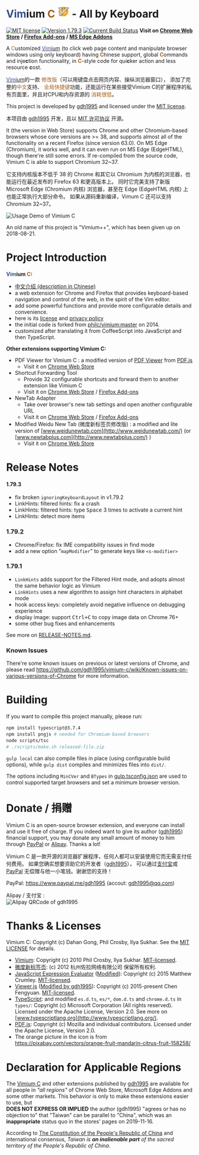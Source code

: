 <span style="color: #2f508e;">Vim</span>ium <span style="color: #a55e18;">C</span>
![Icon](icons/icon32.png) - All by Keyboard
===========================================

[![MIT license](https://img.shields.io/badge/license-MIT-blue.svg)](LICENSE.txt)
[![Version 1.79.3](https://img.shields.io/badge/release-1.79.3-orange.svg
  )](https://github.com/gdh1995/vimium-c/releases)
[![Current Build Status](https://travis-ci.org/gdh1995/vimium-c.svg?branch=master
  )](https://travis-ci.org/gdh1995/vimium-c)
**Visit on [Chrome Web Store](
  https://chrome.google.com/webstore/detail/vimium-c-all-by-keyboard/hfjbmagddngcpeloejdejnfgbamkjaeg
  ) /
[Firefox Add-ons](
  https://addons.mozilla.org/firefox/addon/vimium-c/
  ) /
[MS Edge Addons](
  https://microsoftedge.microsoft.com/addons/detail/aibcglbfblnogfjhbcmmpobjhnomhcdo
  )**

A <span style="color: #a55e18;">C</span>ustomized
  [<span style="color: #2f508e;">Vim</span>ium](https://github.com/philc/vimium)
  (to click web page content and manipulate browser windows using only keyboard)
  having <span style="color: #a55e18;">**C**</span>hinese support,
    global <span style="color: #a55e18;">**C**</span>ommands
    and inje**c**tion functionality,
  in <span style="color: #a55e18;">**C**</span>-style code for qui**c**ker action and less resource **c**ost.

[<span style="color: #2f508e;">Vim</span>ium](https://github.com/philc/vimium)的一款<span style="color: #a55e18;">
修改版</span>（可以用键盘点击网页内容、操纵浏览器窗口），
添加了完整的<span style="color: #a55e18;">中文</span>支持、<span style="color: #a55e18;">
全局快捷键</span>功能，还能运行在某些接受Vimium C的扩展程序的私有页面里，并且对CPU和内存资源的<span style="color: #a55e18;">
消耗很低</span>。

This project is developed by [gdh1995](https://github.com/gdh1995) and licensed under the [MIT license](LICENSE.txt).

本项目由 [gdh1995](https://github.com/gdh1995) 开发，且以 [MIT 许可协议](LICENSE.txt) 开源。

It (the version in Web Store) supports Chrome and other Chromium-based browsers whose core versions are >= 38,
  and supports almost all of the functionality on a recent Firefox (since version 63.0).
On MS Edge (Chromium), it works well, and it can even run on MS Edge (EdgeHTML), though there're still some errors.
If re-compiled from the source code, Vimium C is able to support Chromium 32~37.

它支持内核版本不低于 38 的 Chrome 和其它以 Chromium 为内核的浏览器，也能运行在最近发布的 Firefox 63 和更高版本上。
同时它完美支持了新版 Microsoft Edge (Chromium 内核) 浏览器，甚至在 Edge (EdgeHTML 内核) 上也能正常执行大部分命令。
如果从源码重新编译，Vimum C 还可以支持 Chromium 32~37。

![Usage Demo of Vimium C](https://gdh1995.cn/vimium-c/demo.gif)

An old name of this project is "Vimium++", which has been given up on 2018-08-21.


# Project Introduction

__<span style="color: #2f508e;">Vim</span>ium <span style="color: #a55e18;">C</span>:__

* [中文介绍 (description in Chinese)](README_zh.md)
* a web extension for Chrome and Firefox that provides keyboard-based navigation and control
    of the web, in the spirit of the Vim editor.
* add some powerful functions and provide more configurable details and convenience.
* here is its [license](LICENSE.txt) and [privacy policy](PRIVACY-POLICY.md)
* the initial code is forked from [philc/vimium:master](https://github.com/philc/vimium) on 2014.
* customized after translating it from CoffeeScript into JavaScript and then TypeScript.

__Other extensions supporting Vimium C:__

* PDF Viewer for Vimium C
  : a modified version of [PDF Viewer](https://chrome.google.com/webstore/detail/pdf-viewer/oemmndcbldboiebfnladdacbdfmadadm)
    from [PDF.js](https://github.com/mozilla/pdf.js/)
  * Visit it on [Chrome Web Store](
      https://chrome.google.com/webstore/detail/pdf-viewer-for-vimium-c/nacjakoppgmdcpemlfnfegmlhipddanj)
* Shortcut Forwarding Tool
  * Provide 32 configurable shortcuts and forward them to another extension like Vimium C
  * Visit it on [Chrome Web Store](
      https://chrome.google.com/webstore/detail/shortcut-forwarding-tool/clnalilglegcjmlgenoppklmfppddien) /
    [Firefox Add-ons](https://addons.mozilla.org/en-US/firefox/addon/shortcut-forwarding-tool/)
* NewTab Adapter
  * Take over browser's new tab settings and open another configurable URL
  * Visit it on [Chrome Web Store](
      https://chrome.google.com/webstore/detail/newtab-adapter/cglpcedifkgalfdklahhcchnjepcckfn) /
    [Firefox Add-ons](https://addons.mozilla.org/en-US/firefox/addon/newtab-adapter/)
* Modified Weidu New Tab (微度新标签页修改版)
  : a modified and lite version of [www.weidunewtab.com](http://www.weidunewtab.com/) (or
      [www.newtabplus.com](http://www.newtabplus.com/) )
  * Visit it on [Chrome Web Store](
      https://chrome.google.com/webstore/detail/微度新标签页修改版/hdnehngglnbnehkfcidabjckinphnief)


# Release Notes

#### 1.79.3
* fix broken `ignoringKeyboardLayout` in v1.79.2
* LinkHints: filtered hints: fix a crash
* LinkHints: filtered hints: type <kbd>Space</kbd> 3 times to activate a current hint
* LinkHints: detect more items

### 1.79.2
* Chrome/Firefox: fix IME compatibility issues in find mode
* add a new option "`mapModifier`" to generate keys like `<s-modifier>`

### 1.79.1
* `LinkHints` adds support for the Filtered Hint mode, and adopts almost the same behavior logic as Vimium
* `LinkHints` uses a new algorithm to assign hint characters in alphabet mode
* hook access keys: completely avoid negative influence on debugging experience
* display image: support <kbd>Ctrl+C</kbd> to copy image data on Chrome 76+
* some other bug fixes and enhancements

See more on [RELEASE-NOTES.md](https://github.com/gdh1995/vimium-c/blob/master/RELEASE-NOTES.md).

### Known Issues

There're some known issues on previous or latest versions of Chrome,
and please read https://github.com/gdh1995/vimium-c/wiki/Known-issues-on-various-versions-of-Chrome
  for more information.


# Building

If you want to compile this project manually, please run:

``` bash
npm install typescript@3.7.4
npm install pngjs # needed for Chromium-based browsers
node scripts/tsc
# ./scripts/make.sh released-file.zip
```

`gulp local` can also compile files in place (using configurable build options),
while `gulp dist` compiles and minimizes files into `dist/`.

The options including `MinCVer` and `BTypes` in [gulp.tsconfig.json](scripts/gulp.tsconfig.json)
  are used to control supported target browsers and set a minimum browser version.


# Donate / 捐赠

<a name="donate"></a>
Vimium C is an open-source browser extension, and everyone can install and use it free of charge.
If you indeed want to give its author ([gdh1995](https://gdh1995.cn/)) financial support,
you may donate any small amount of money to him through [PayPal](https://www.paypal.com/)
  or [Alipay](https://intl.alipay.com/). Thanks a lot!

Vimium C 是一款开源的浏览器扩展程序，任何人都可以安装使用它而无需支付任何费用。
如果您确实想要资助它的开发者（[gdh1995](https://gdh1995.cn/)），
可以通过[支付宝](https://www.alipay.com/)或 [PayPal](https://www.paypal.com/)
无偿赠与他一小笔钱。谢谢您的支持！

PayPal: https://www.paypal.me/gdh1995 (accout: gdh1995@qq.com)

Alipay / 支付宝 : <br/>
![Alipay QRCode of gdh1995](https://gdh1995.cn/alipay-recv-money.png)


# Thanks & Licenses

Vimium C: Copyright (c) Dahan Gong, Phil Crosby, Ilya Sukhar.
See the [MIT LICENSE](LICENSE.txt) for details.

* [Vimium](https://github.com/philc/vimium):
  Copyright (c) 2010 Phil Crosby, Ilya Sukhar.
  [MIT-licensed](https://github.com/philc/vimium/blob/master/MIT-LICENSE.txt).
* [微度新标签页](http://www.weidunewtab.com/):
  (c) 2012 杭州佐拉网络有限公司 保留所有权利.
* [JavaScript Expression Evaluator](https://github.com/silentmatt/expr-eval)
  ([Modified](https://github.com/gdh1995/js-expression-eval)):
  Copyright (c) 2015 Matthew Crumley.
  [MIT-licensed](https://github.com/silentmatt/expr-eval/blob/master/LICENSE.txt).
* [Viewer.js](https://github.com/fengyuanchen/viewerjs)
  ([Modified by gdh1995](https://github.com/gdh1995/viewerjs)):
  Copyright (c) 2015-present Chen Fengyuan.
  [MIT-licensed](https://github.com/fengyuanchen/viewerjs/blob/master/LICENSE).
* [TypeScript](https://github.com/Microsoft/TypeScript):
    and modified `es.d.ts`, `es/*`, `dom.d.ts` and `chrome.d.ts` in `types/`:
  Copyright (c) Microsoft Corporation (All rights reserved).
  Licensed under the Apache License, Version 2.0.
  See more on [www.typescriptlang.org](http://www.typescriptlang.org/).
* [PDF.js](https://github.com/mozilla/pdf.js/):
  Copyright (c) Mozilla and individual contributors.
  Licensed under the Apache License, Version 2.0.
* The orange picture in the icon is from https://pixabay.com/vectors/orange-fruit-mandarin-citrus-fruit-158258/

# Declaration for Applicable Regions

The [Vimium C](https://chrome.google.com/webstore/detail/vimium-c-all-by-keyboard/hfjbmagddngcpeloejdejnfgbamkjaeg)
    and other extensions published by [gdh1995](https://github.com/gdh1995)
    are available for all people in *"all regions"*
    of Chrome Web Store, Microsoft Edge Addons and some other markets.
This behavior is only to make these extensions easier to use, but<br>
**DOES NOT EXPRESS OR IMPLIED** the author (gdh1995) "agrees or has no objection to"
    that "Taiwan" can be parallel to "China",
    which was an **inappropriate** status quo in the stores' pages on 2019-11-16.

According to [The Constitution of the People's Republic of China](
    http://www.npc.gov.cn/npc/c505/201803/e87e5cd7c1ce46ef866f4ec8e2d709ea.shtml)
    and international consensus,
*Taiwan is **an inalienable part** of the sacred territory of the People's Republic of China*.
